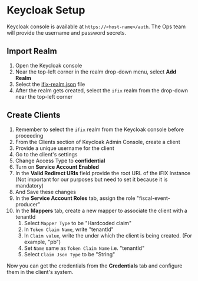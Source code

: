 # Keycloak Setup

Keycloak console is available at `https://<host-name>/auth`. The Ops team will provide the username and password secrets.

## Import Realm

1. Open the Keycloak console
2. Near the top-left corner in the realm drop-down menu, select **Add Realm**
3. Select the [ifix-realm.json](https://github.com/egovernments/iFix-Dev/blob/develop/core/keycloak/ifix-realm.json) file
4. After the realm gets created, select the `ifix` realm from the drop-down near the top-left corner

## Create Clients

1. Remember to select the `ifix` realm from the Keycloak console before proceeding
2. From the Clients section of Keycloak Admin Console, create a client
3. Provide a unique username for the client
4. Go to the client's settings
5. Change Access Type to **confidential**
6. Turn on **Service Account Enabled**
7. In the **Valid Redirect URIs** field provide the root URL of the iFIX Instance \(Not important for our purposes but need to set it because it is mandatory\)
8. And Save these changes
9. In the **Service Account Roles** tab, assign the role "fiscal-event-producer"
10. In the **Mappers** tab, create a new mapper to associate the client with a tenantId
    1. Select `Mapper Type` to be "Hardcoded claim"
    2. In `Token Claim Name`, write "tenantId"
    3. In `Claim value`, write the under which the client is being created. \(For example, "pb"\)
    4. Set `Name` same as `Token Claim Name` i.e. "tenantId"
    5. Select `Claim Json Type` to be "String"

Now you can get the credentials from the **Credentials** tab and configure them in the client's system.

